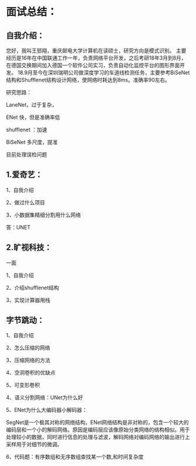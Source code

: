 面试总结：
====================================


自我介绍：
-----------

您好，我叫王郅翔，重庆邮电大学计算机在读硕士，研究方向是模式识别。
主要经历是16年在中国联通工作一年，负责网络平台开发，之后考研18年3月到8月，在德国交换期间加入德国一个软件公司实习，负责自动化监控平台的图形界面开发。
18.9月至今在深圳瑞明公司做深度学习的车道线检测任务，主要参考BiSeNet结构和Shufflenet结构设计网络，使网络时耗达到8ms。准确率90左右。


研究思路：

LaneNet，过于复杂，

ENet 快，但是准确率低

shufflenet ：加速

BiSeNet 多尺度，提准

目前处理误检问题


1.爱奇艺：
-------------------------------------

1、自我介绍

2、做过什么项目

3、小数据集精细分割用什么网络

答：UNET


2.旷视科技：
-------------------------------------

一面

1、自我介绍

2、介绍shufflenet结构

3、实现计算器用栈



字节跳动：
---------------------------------

1、自我介绍

2、怎么压缩的网络

3、压缩网络的方法

4、空洞卷积的优缺点

5、可变形卷积


4、语义分割网络：UNet为什么好

5、ENet为什么大编码器小解码器：

SegNet是一个极其对称的网络结构，ENet网络结构是非对称的，包含一个较大的编码层和一个小的解码网络。原因是编码层应该像原始分类网络的结构相似。用于处理较小的数据，同时进行信息的处理与滤波，解码网络对编码网络的输出进行上采样用于对细节的微调。

6、代码题：有序数组和无序数组查找某一个数,和时间复杂度

